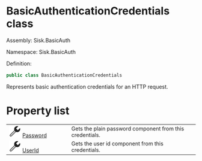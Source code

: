 <!--

Copyrights 2023 Sisk Framework - CypherPotato
Published under MIT license

!!! DO NOT EDIT THIS FILE !!!
This file was generated by a tool in the Sisk package. To edit the information in this documentation,
edit the XML documentation present in the Sisk source code.

-->

# BasicAuthenticationCredentials class
Assembly: Sisk.BasicAuth

Namespace: Sisk.BasicAuth

Definition:

```cs
public class BasicAuthenticationCredentials
```

Represents basic authentication credentials for an HTTP request.


# Property list

<table>
    <tbody>
<tr>
    <td style="width: 33%">
        <img class="icon" src="/assets/img/icons/property.svg">
        <a href="/spec/Sisk.BasicAuth.BasicAuthenticationCredentials.Password.md">
            Password
        </a>
    </td>
    <td>
        Gets the plain password component from this credentials.
    </td>
</tr>
<tr>
    <td style="width: 33%">
        <img class="icon" src="/assets/img/icons/property.svg">
        <a href="/spec/Sisk.BasicAuth.BasicAuthenticationCredentials.UserId.md">
            UserId
        </a>
    </td>
    <td>
        Gets the user id component from this credentials.
    </td>
</tr>
    </tbody>
</table>
